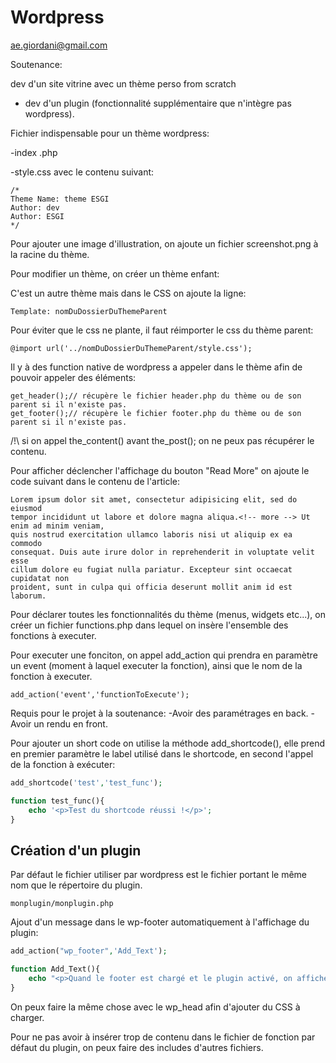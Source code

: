 # Wordpress

ae.giordani@gmail.com

Soutenance:

dev d'un site vitrine avec un thème perso from scratch

+ dev d'un plugin (fonctionnalité supplémentaire que n'intègre pas wordpress).

Fichier indispensable pour un thème wordpress:

-index .php

-style.css avec le contenu suivant:
```
/*
Theme Name: theme ESGI
Author: dev
Author: ESGI
*/
```
Pour ajouter une image d'illustration, on ajoute un fichier screenshot.png à la racine du thème.

Pour modifier un thème, on créer un thème enfant:

C'est un autre thème mais dans le CSS on ajoute la ligne:
```
Template: nomDuDossierDuThemeParent
```
Pour éviter que le css ne plante, il faut réimporter le css du thème parent:
```
@import url('../nomDuDossierDuThemeParent/style.css');
```
Il y à des function native de wordpress a appeler dans le thème afin de pouvoir appeler des éléments:

```
get_header();// récupère le fichier header.php du thème ou de son parent si il n'existe pas.
get_footer();// récupère le fichier footer.php du thème ou de son parent si il n'existe pas.
```

/!\ si on appel the_content() avant the_post(); on ne peux pas récupérer le contenu.

Pour afficher déclencher l'affichage du bouton "Read More" on ajoute le code suivant dans le contenu de l'article:
```
Lorem ipsum dolor sit amet, consectetur adipisicing elit, sed do eiusmod
tempor incididunt ut labore et dolore magna aliqua.<!-- more --> Ut enim ad minim veniam,
quis nostrud exercitation ullamco laboris nisi ut aliquip ex ea commodo
consequat. Duis aute irure dolor in reprehenderit in voluptate velit esse
cillum dolore eu fugiat nulla pariatur. Excepteur sint occaecat cupidatat non
proident, sunt in culpa qui officia deserunt mollit anim id est laborum.
```

Pour déclarer toutes les fonctionnalités du thème (menus, widgets etc...), on créer un fichier functions.php dans lequel on insère l'ensemble des fonctions à executer.

Pour executer une fonciton, on appel add_action qui prendra en paramètre un event (moment à laquel executer la fonction), ainsi que le nom de la fonction à executer.
```
add_action('event','functionToExecute');
```

Requis pour le projet à la soutenance:
-Avoir des paramétrages en back.
-Avoir un rendu en front.

Pour ajouter un short code on utilise la méthode add_shortcode(), elle prend en premier paramètre le label utilisé dans le shortcode, en second l'appel de la fonction à exécuter:

```php
add_shortcode('test','test_func'); 

function test_func(){
	echo '<p>Test du shortcode réussi !</p>';
} 
```

## Création d'un plugin

Par défaut le fichier utiliser par wordpress est le fichier portant le même nom que le répertoire du plugin.

```
monplugin/monplugin.php
```



Ajout d'un message dans le wp-footer automatiquement à l'affichage du plugin:

```PHP
add_action("wp_footer",'Add_Text');

function Add_Text(){
	echo "<p>Quand le footer est chargé et le plugin activé, on affiche ce paragraphe.</p>";
}
```

On peux faire la même chose avec le wp_head afin d'ajouter du CSS à charger.

Pour ne pas avoir à insérer trop de contenu dans le fichier de fonction par défaut du plugin, on peux faire des includes d'autres fichiers.

